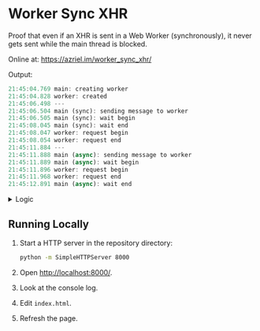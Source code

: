 # Worker Sync XHR

Proof that even if an XHR is sent in a Web Worker (synchronously), it never gets sent while the main thread is blocked.

Online at: <https://azriel.im/worker_sync_xhr/>

Output:

```rust
21:45:04.769 main: creating worker
21:45:04.828 worker: created
21:45:06.498 ---
21:45:06.504 main (sync): sending message to worker
21:45:06.505 main (sync): wait begin
21:45:08.045 main (sync): wait end
21:45:08.047 worker: request begin
21:45:08.054 worker: request end
21:45:11.884 ---
21:45:11.888 main (async): sending message to worker
21:45:11.889 main (async): wait begin
21:45:11.896 worker: request begin
21:45:11.968 worker: request end
21:45:12.891 main (async): wait end
```

<details>
<summary>Logic</summary>

`main`:

1. Start `worker`.
2. Log begin.
3. Wait 1.5 seconds.
4. Log end.

`worker`:

1. Log begin.
2. Send XHR synchronously.
3. Log end.

</details>

## Running Locally

1. Start a HTTP server in the repository directory:

    ```bash
    python -m SimpleHTTPServer 8000
    ```

2. Open <http://localhost:8000/>.
3. Look at the console log.
4. Edit `index.html`.
5. Refresh the page.
